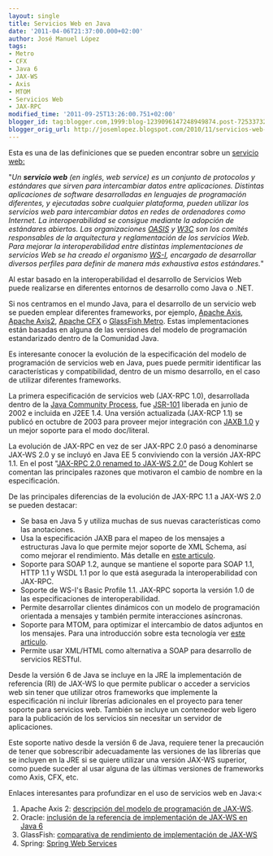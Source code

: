 ```yaml
---
layout: single
title: Servicios Web en Java
date: '2011-04-06T21:37:00.000+02:00'
author: José Manuel López
tags:
- Metro
- CFX
- Java 6
- JAX-WS
- Axis
- MTOM
- Servicios Web
- JAX-RPC
modified_time: '2011-09-25T13:26:00.751+02:00'
blogger_id: tag:blogger.com,1999:blog-1239096147248949874.post-7253373200821609196
blogger_orig_url: http://josemlopez.blogspot.com/2010/11/servicios-web-con-java-6.html
---
```


Esta es una de las definiciones que se pueden encontrar sobre un [servicio web:](http://es.wikipedia.org/wiki/Servicio_web)

"_Un **servicio web** (en inglés, web service) es un conjunto de protocolos y estándares que sirven para intercambiar datos entre aplicaciones. Distintas aplicaciones de software desarrolladas en lenguajes de programación diferentes, y ejecutadas sobre cualquier plataforma, pueden utilizar los servicios web para intercambiar datos en redes de ordenadores como Internet. La interoperabilidad se consigue mediante la adopción de estándares abiertos. Las organizaciones [OASIS](http://www.oasis-open.org/) y [W3C](http://www.w3.org/) son los comités responsables de la arquitectura y reglamentación de los servicios Web. Para mejorar la interoperabilidad entre distintas implementaciones de servicios Web se ha creado el organismo [WS-I](http://www.ws-i.org/), encargado de desarrollar diversos perfiles para definir de manera más exhaustiva estos estándares._"

Al estar basado en la interoperabilidad el desarrollo de Servicios Web puede realizarse en diferentes entornos de desarrollo como Java o .NET.

Si nos centramos en el mundo Java, para el desarrollo de un servicio web se pueden emplear diferentes frameworks, por ejemplo, [Apache Axis](http://axis.apache.org/axis/), [Apache Axis2](http://axis.apache.org/axis2/java/core/), [Apache CFX](http://cxf.apache.org/) o [GlassFish Metro](http://metro.java.net/discover/). Estas implementaciones están basadas en alguna de las versiones del modelo de programación estandarizado dentro de la Comunidad Java.

Es interesante conocer la evolución de la especificación del modelo de programación de servicios web en Java, pues puede permitir identificar las características y compatibilidad, dentro de un mismo desarrollo, en el caso de utilizar diferentes frameworks.</div>

La primera especificación de servicios web (JAX-RPC 1.0), desarrollada dentro de la [Java Community Process](http://www.jcp.org/), fue [JSR-101](http://jcp.org/en/jsr/detail?id=101) liberada en junio de 2002 e incluida en J2EE 1.4\. Una versión actualizada (JAX-RCP 1.1) se publicó en octubre de 2003 para proveer mejor integración con [JAXB 1.0](http://jcp.org/en/jsr/detail?id=31) y un mejor soporte para el modo doc/literal.

La evolución de JAX-RPC en vez de ser JAX-RPC 2.0 pasó a denominarse JAX-WS 2.0 y se incluyó en Java EE 5 conviviendo con la versión JAX-RPC 1.1\. En el post "[JAX-RPC 2.0 renamed to JAX-WS 2.0"](http://weblogs.java.net/blog/kohlert/archive/2005/05/jaxrpc_20_renam.html) de Doug Kohlert se comentan las principales razones que motivaron el cambio de nombre en la especificación.

De las principales diferencias de la evolución de JAX-RPC 1.1 a JAX-WS 2.0 se pueden destacar:</div>

* Se basa en Java 5 y utiliza muchas de sus nuevas características como las anotaciones.
* Usa la especificación JAXB para el mapeo de los mensajes a estructuras Java lo que permite mejor soporte de XML Schema, así como mejorar el rendimiento. Más detalle en [este articulo](http://www.ibm.com/developerworks/webservices/library/ws-tip-jaxwsrpc2.html).
* Soporte para SOAP 1.2, aunque se mantiene el soporte para SOAP 1.1, HTTP 1.1 y WSDL 1.1 por lo que está asegurada la interoperabilidad con JAX-RPC.
* Soporte de WS-I's Basic Profile 1.1\. JAX-RPC soporta la versión 1.0 de las especificaciones de interoperabilidad.
* Permite desarrollar clientes dinámicos con un modelo de programación orientada a mensajes y también permite interacciones asíncronas.
* Soporte para MTOM, para optimizar el intercambio de datos adjuntos en los mensajes. Para una introducción sobre esta tecnología ver [este articulo](http://www.crosschecknet.com/intro_to_mtom.php).
* Permite usar XML/HTML como alternativa a SOAP para desarrollo de servicios RESTful.

Desde la versión 6 de Java se incluye en la JRE la implementación de referencia (RI) de JAX-WS lo que permite publicar o acceder a servicios web sin tener que utilizar otros frameworks que implemente la especificación ni incluir librerías adicionales en el proyecto para tener soporte para servicios web. También se incluye un contenedor web ligero para la publicación de los servicios sin necesitar un servidor de aplicaciones.

Este soporte nativo desde la versión 6 de Java, requiere tener la precaución de tener que sobrescribir adecuadamente las versiones de las librerías que se incluyen en la JRE si se quiere utilizar una versión JAX-WS superior, como puede suceder al usar alguna de las últimas versiones de frameworks como Axis, CFX, etc.

Enlaces interesantes para profundizar en el uso de servicios web en Java:<

1. Apache Axis 2: [descripción del modelo de programación de JAX-WS](http://ws.apache.org/axis2/1_5_1/jaxws-guide.html).
2. Oracle: [inclusión de la referencia de implementación de JAX-WS en Java 6](http://java.sun.com/developer/technicalArticles/J2SE/jax_ws_2/)
3. GlassFish: [comparativa de rendimiento de implementación de JAX-WS](http://weblogs.java.net/blog/kohsuke/archive/2007/02/jaxws_ri_21_ben.html)
4. Spring: [Spring Web Services](http://static.springsource.org/spring-ws/sites/2.0/)
